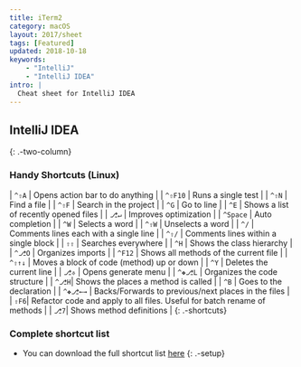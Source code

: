 ```yaml
---
title: iTerm2
category: macOS
layout: 2017/sheet
tags: [Featured]
updated: 2018-10-18
keywords:
    - "IntelliJ"
    - "IntelliJ IDEA"
intro: |
  Cheat sheet for IntelliJ IDEA
---
```


IntelliJ IDEA
---------
{: .-two-column}

### Handy Shortcuts (Linux)

| `^⇧A` | Opens action bar to do anything |
| `^⇧F10` | Runs a single test |
| `^⇧N` | Find a file |
| `^⇧F` | Search in the project |
| `^G` | Go to line |
| `^E` | Shows a list of recently opened files |
| `⎇↵` | Improves optimization |
| `^Space` | Auto completion |
| `^W` | Selects a word |
| `^⇧W` | Unselects a word |
| `^/` | Comments lines each with a single line |
| `^⇧/` | Comments lines within a single block |
| `⇧⇧` | Searches everywhere |
| `^H` | Shows the class hierarchy |
| `^⎇O` | Organizes imports |
| `^F12` | Shows all methods of the current file |
| `^⇧↑↓` | Moves a block of code (method) up or down |
| `^Y` | Deletes the current line |
| `⎇⎀` | Opens generate menu |
| `^❖⎇L` | Organizes the code structure |
| `^⎇H`| Shows the places a method is called |
| `^B` | Goes to the declaration |
| `^❖⎇←→` | Backs/Forwards to previous/next places in the files |
| `⇧F6`| Refactor code and apply to all files. Useful for batch rename of methods |
| `⎇7`| Shows method definitions |
{: .-shortcuts}

### Complete shortcut list

- You can download the full shortcut list [here](https://github.com/kasramp/cheat-sheet-factory/blob/gh-pages/_docs/pdfs/IntelliJ%20IDEA.pdf)
{: .-setup}
